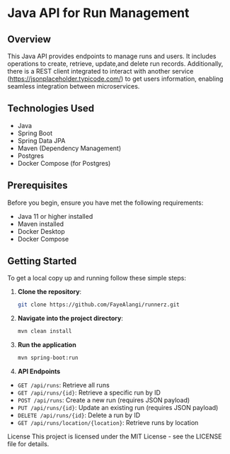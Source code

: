 # Java API for Run Management

## Overview

This Java API provides endpoints to manage runs and users. It includes operations to create, retrieve, update,and delete run records.
Additionally, there is a REST client integrated to interact with another service (https://jsonplaceholder.typicode.com/) to get users information, enabling seamless integration between microservices.

## Technologies Used

- Java
- Spring Boot
- Spring Data JPA
- Maven (Dependency Management)
- Postgres
- Docker Compose (for Postgres)

## Prerequisites

Before you begin, ensure you have met the following requirements:

- Java 11 or higher installed
- Maven installed
- Docker Desktop
- Docker Compose
## Getting Started

To get a local copy up and running follow these simple steps:

1. **Clone the repository**:
   ```bash
   git clone https://github.com/FayeAlangi/runnerz.git
2. **Navigate into the project directory**:
   ```bash
   mvn clean install
3. **Run the application**
    ```bash
    mvn spring-boot:run
4. **API Endpoints**

- `GET /api/runs`: Retrieve all runs
- `GET /api/runs/{id}`: Retrieve a specific run by ID
- `POST /api/runs`: Create a new run (requires JSON payload)
- `PUT /api/runs/{id}`: Update an existing run (requires JSON payload)
- `DELETE /api/runs/{id}`: Delete a run by ID
- `GET /api/runs/location/{location}`: Retrieve runs by location

License
This project is licensed under the MIT License - see the LICENSE file for details.